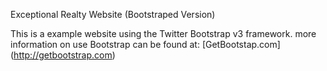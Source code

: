 Exceptional Realty Website (Bootstraped Version)

This is a example website using the Twitter Bootstrap v3 framework.
more information on use Bootstrap can be found at: [GetBootstap.com] (http://getbootstrap.com)
